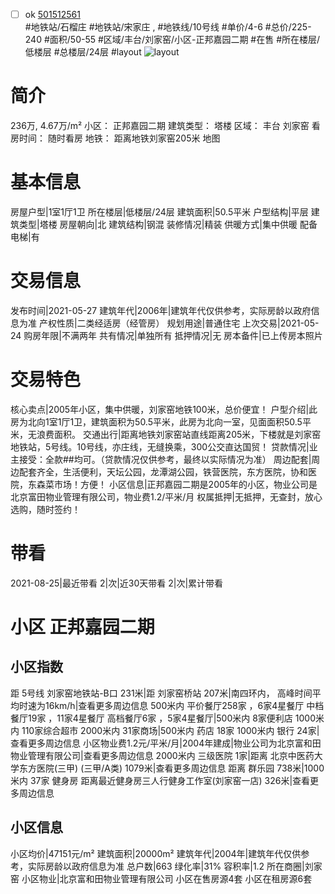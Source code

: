 - [ ] ok [501512561](https://bj.5i5j.com/ershoufang/501512561.html)  
 #地铁站/石榴庄 #地铁站/宋家庄 ,  #地铁线/10号线
#单价/4-6 #总价/225-240 #面积/50-55   #区域/丰台/刘家窑/小区-正邦嘉园二期 #在售 #所在楼层/低楼层 #总楼层/24层 #layout 
![layout](http://image2a.5i5j.com/bdir/layout/6bf100dd321f483d82f36de0c7378de9.jpg_P5.jpg) 
# 简介 
 236万,  4.67万/m² 
小区： 正邦嘉园二期
建筑类型： 塔楼
区域： 丰台 刘家窑
看房时间： 随时看房
地铁： 距离地铁刘家窑205米 地图
# 基本信息 
 房屋户型|1室1厅1卫
所在楼层|低楼层/24层
建筑面积|50.5平米
户型结构|平层
建筑类型|塔楼
房屋朝向|北
建筑结构|钢混
装修情况|精装
供暖方式|集中供暖
配备电梯|有
# 交易信息 
 发布时间|2021-05-27
建筑年代|2006年|建筑年代仅供参考，实际房龄以政府信息为准
产权性质|二类经适房（经管房）
规划用途|普通住宅
上次交易|2021-05-24
购房年限|不满两年
共有情况|单独所有
抵押情况|无
房本备件|已上传房本照片
# 交易特色 
 核心卖点|2005年小区，集中供暖，刘家窑地铁100米，总价便宜！
户型介绍|此房为北向1室1厅1卫，建筑面积为50.5平米，此房为北向一室，见面面积50.5平米，无浪费面积。
交通出行|距离地铁刘家窑站直线距离205米，下楼就是刘家窑地铁站，5号线。10号线，亦庄线，无缝换乘，300公交直达国贸！
贷款情况|业主接受：全款##均可。（贷款情况仅供参考，最终以实际情况为准）
周边配套|周边配套齐全，生活便利，天坛公园，龙潭湖公园，铁营医院，东方医院，协和医院，东森菜市场！方便！
小区信息|正邦嘉园二期是2005年的小区，物业公司是北京富田物业管理有限公司，物业费1.2/平米/月
权属抵押|无抵押，无查封，放心选购，随时签约！
# 带看 
 2021-08-25|最近带看	 2|次|近30天带看	 2|次|累计带看
# 小区 正邦嘉园二期
## 小区指数 
 距 5号线 刘家窑地铁站-B口 231米|距 刘家窑桥站 207米|南四环内， 高峰时间平均时速为16km/h|查看更多周边信息
500米内 平价餐厅258家 ，6家4星餐厅
中档餐厅19家 ，11家4星餐厅
高档餐厅6家 ，5家4星餐厅|500米内 8家便利店
1000米内 110家综合超市
2000米内 31家商场|500米内 药店 18家
1000米内 银行 24家|查看更多周边信息
小区物业费1.2元/平米/月|2004年建成|物业公司为北京富和田物业管理有限公司|查看更多周边信息
2000米内 三级医院 1家|距离 北京中医药大学东方医院(三甲) (三甲/A类) 1079米|查看更多周边信息
距离 群乐园 738米|1000米内 37家 健身房
距离最近健身房三人行健身工作室(刘家窑一店) 326米|查看更多周边信息
## 小区信息 
 小区均价|47151元/m²
建筑面积|20000m²
建筑年代|2004年|建筑年代仅供参考，实际房龄以政府信息为准
总户数|663
绿化率|31%
容积率|1.2
所在商圈|刘家窑
小区物业|北京富和田物业管理有限公司
小区在售房源4套
小区在租房源6套
